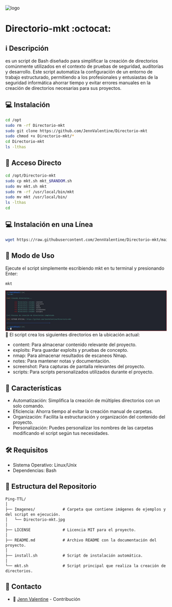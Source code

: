 ﻿![logo](https://img.freepik.com/vector-premium/pelirroja-anime-error-404-pagina-no-encontrada_150972-657.jpg?w=826)

# Directorio-mkt :octocat: 

## :information_source: Descripción
es un script de Bash diseñado para simplificar la creación de 
directorios comúnmente utilizados en el contexto de pruebas de seguridad, 
auditorías y desarrollo. Este script automatiza la configuración de un entorno de 
trabajo estructurado, permitiendo a los profesionales y entusiastas de la seguridad 
informática ahorrar tiempo y evitar errores manuales en la creación de directorios 
necesarias para sus proyectos.

## :computer: Instalación
```bash
cd /opt
sudo rm -rf Directorio-mkt
sudo git clone https://github.com/JennValentine/Directorio-mkt
sudo chmod +x Directorio-mkt/*
cd Directorio-mkt
ls -lthas
```

## :key: Acceso Directo
```bash
cd /opt/Directorio-mkt
sudo cp mkt.sh mkt_$RANDOM.sh
sudo mv mkt.sh mkt
sudo rm -rf /usr/local/bin/mkt
sudo mv mkt /usr/local/bin/
ls -lthas
cd
```

## :computer: Instalación en una Línea
```bash
wget https://raw.githubusercontent.com/JennValentine/Directorio-mkt/main/install.sh; sudo chmod +x install.sh; sudo ./install.sh; sudo rm -rf install.sh
```

## :rocket: Modo de Uso

Ejecute el script simplemente escribiendo mkt en tu terminal y presionando Enter:

```bash
mkt
```
![logo](https://github.com/JennValentine/Directorio-mkt/blob/main/Imagenes/Directorio-mkt.jpg)
:memo: El script crea los siguientes directorios en la ubicación actual:

-  content: Para almacenar contenido relevante del proyecto.
-  exploits: Para guardar exploits y pruebas de concepto.
-  nmap: Para almacenar resultados de escaneos Nmap.
-  notes: Para mantener notas y documentación.
-  screenshot: Para capturas de pantalla relevantes del proyecto.
-  scripts: Para scripts personalizados utilizados durante el proyecto.

## :star2: Características 

-  Automatización: Simplifica la creación de múltiples directorios con un solo comando.
-  Eficiencia: Ahorra tiempo al evitar la creación manual de carpetas.
-  Organización: Facilita la estructuración y organización del contenido del proyecto.
-  Personalización: Puedes personalizar los nombres de las carpetas modificando el script según tus necesidades.

## :hammer_and_wrench: Requisitos 
-  Sistema Operativo: Linux/Unix
-  Dependencias: Bash

## :open_file_folder: Estructura del Repositorio

```plaintext
Ping-TTL/
│
├── Imagenes/            # Carpeta que contiene imágenes de ejemplos y del script en ejecución.
│   └── Directorio-mkt.jpg
│
├── LICENSE              # Licencia MIT para el proyecto.
│
├── README.md            # Archivo README con la documentación del proyecto.
│
├── install.sh           # Script de instalación automática.
│
└── mkt.sh               # Script principal que realiza la creación de directorios.
```

## :email: Contacto
* :busts_in_silhouette: [Jenn Valentine](https://t.me/JennValentine) - Contribución